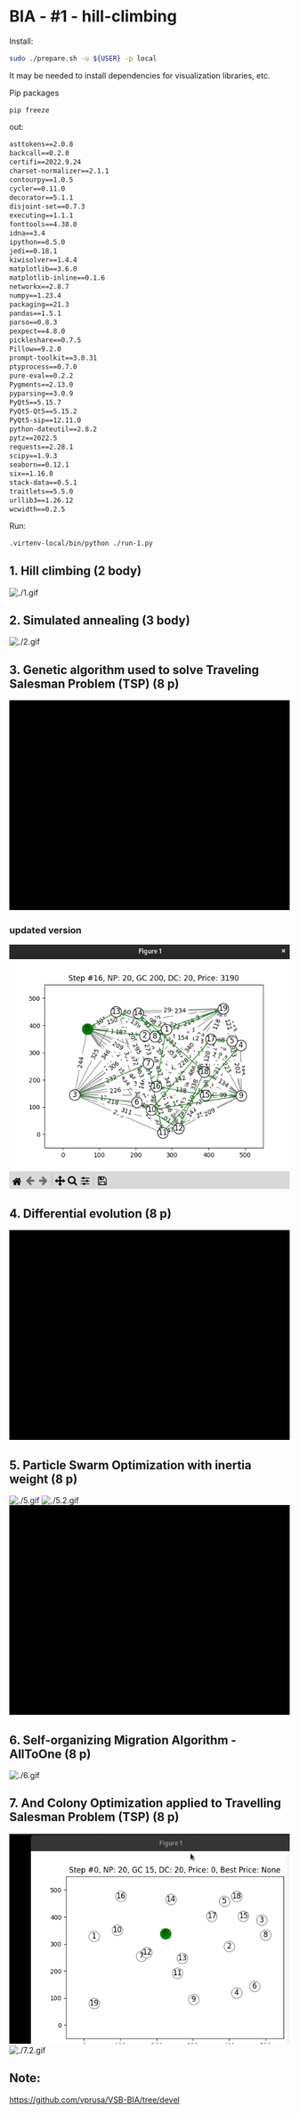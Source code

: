 # BIA - #1 - hill-climbing

Install:

```bash
sudo ./prepare.sh -u ${USER} -p local
```

It may be needed to install dependencies for visualization libraries, etc.

Pip packages
```
pip freeze
```
out:
```
asttokens==2.0.8
backcall==0.2.0
certifi==2022.9.24
charset-normalizer==2.1.1
contourpy==1.0.5
cycler==0.11.0
decorator==5.1.1
disjoint-set==0.7.3
executing==1.1.1
fonttools==4.38.0
idna==3.4
ipython==8.5.0
jedi==0.18.1
kiwisolver==1.4.4
matplotlib==3.6.0
matplotlib-inline==0.1.6
networkx==2.8.7
numpy==1.23.4
packaging==21.3
pandas==1.5.1
parso==0.8.3
pexpect==4.8.0
pickleshare==0.7.5
Pillow==9.2.0
prompt-toolkit==3.0.31
ptyprocess==0.7.0
pure-eval==0.2.2
Pygments==2.13.0
pyparsing==3.0.9
PyQt5==5.15.7
PyQt5-Qt5==5.15.2
PyQt5-sip==12.11.0
python-dateutil==2.8.2
pytz==2022.5
requests==2.28.1
scipy==1.9.3
seaborn==0.12.1
six==1.16.0
stack-data==0.5.1
traitlets==5.5.0
urllib3==1.26.12
wcwidth==0.2.5
```

Run:

```bash
.virtenv-local/bin/python ./run-1.py
```


## 1. Hill climbing (2 body)

![./1.gif](./1.gif)

## 2. Simulated annealing (3 body)

![./2.gif](./2.gif)

## 3. Genetic algorithm used to solve Traveling Salesman Problem (TSP) (8 p)

![./3.gif](./3.gif)

### updated version

![./3.jpg](./3.jpg)


## 4. Differential evolution (8 p)

![./4.gif](./4.gif)


## 5. Particle Swarm Optimization with inertia weight (8 p)

![./5.gif](./5.gif)
![./5.2.gif](./5.2.gif)
![./5.3.gif](./5.3.gif)


## 6. Self-organizing Migration Algorithm - AllToOne (8 p)

![./6.gif](./6.gif)

## 7. And Colony Optimization applied to Travelling Salesman Problem (TSP) (8 p)

![./7.gif](./7.gif)
![./7.2.gif](./7.2.gif)


## Note:
https://github.com/vprusa/VSB-BIA/tree/devel
